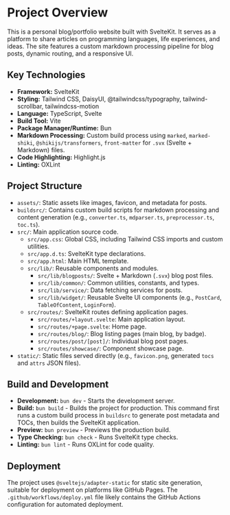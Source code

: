 # Project Overview

This is a personal blog/portfolio website built with SvelteKit. It serves as a platform to share articles on programming languages, life experiences, and ideas. The site features a custom markdown processing pipeline for blog posts, dynamic routing, and a responsive UI.

## Key Technologies

*   **Framework:** SvelteKit
*   **Styling:** Tailwind CSS, DaisyUI, @tailwindcss/typography, tailwind-scrollbar, tailwindcss-motion
*   **Language:** TypeScript, Svelte
*   **Build Tool:** Vite
*   **Package Manager/Runtime:** Bun
*   **Markdown Processing:** Custom build process using `marked`, `marked-shiki`, `@shikijs/transformers`, `front-matter` for `.svx` (Svelte + Markdown) files.
*   **Code Highlighting:** Highlight.js
*   **Linting:** OXLint

## Project Structure

*   `assets/`: Static assets like images, favicon, and metadata for posts.
*   `buildsrc/`: Contains custom build scripts for markdown processing and content generation (e.g., `converter.ts`, `mdparser.ts`, `preprocessor.ts`, `toc.ts`).
*   `src/`: Main application source code.
    *   `src/app.css`: Global CSS, including Tailwind CSS imports and custom utilities.
    *   `src/app.d.ts`: SvelteKit type declarations.
    *   `src/app.html`: Main HTML template.
    *   `src/lib/`: Reusable components and modules.
        *   `src/lib/blogposts/`: Svelte + Markdown (`.svx`) blog post files.
        *   `src/lib/common/`: Common utilities, constants, and types.
        *   `src/lib/service/`: Data fetching services for posts.
        *   `src/lib/widget/`: Reusable Svelte UI components (e.g., `PostCard`, `TableOfContent`, `LoginForm`).
    *   `src/routes/`: SvelteKit routes defining application pages.
        *   `src/routes/+layout.svelte`: Main application layout.
        *   `src/routes/+page.svelte`: Home page.
        *   `src/routes/blog/`: Blog listing pages (main blog, by badge).
        *   `src/routes/post/[post]/`: Individual blog post pages.
        *   `src/routes/showcase/`: Component showcase page.
*   `static/`: Static files served directly (e.g., `favicon.png`, generated `tocs` and `attrs` JSON files).

## Build and Development

*   **Development:** `bun dev` - Starts the development server.
*   **Build:** `bun build` - Builds the project for production. This command first runs a custom build process in `buildsrc` to generate post metadata and TOCs, then builds the SvelteKit application.
*   **Preview:** `bun preview` - Previews the production build.
*   **Type Checking:** `bun check` - Runs SvelteKit type checks.
*   **Linting:** `bun lint` - Runs OXLint for code quality.

## Deployment

The project uses `@sveltejs/adapter-static` for static site generation, suitable for deployment on platforms like GitHub Pages. The `.github/workflows/deploy.yml` file likely contains the GitHub Actions configuration for automated deployment.